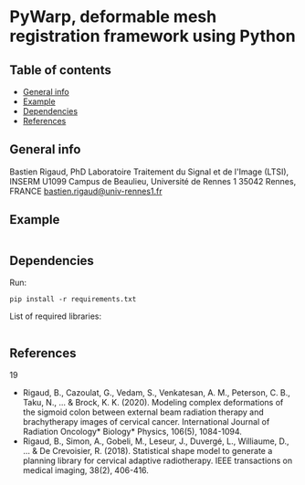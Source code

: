 # PyWarp, deformable mesh registration framework using Python

## Table of contents
* [General info](#general-info)
* [Example](#example)
* [Dependencies](#dependencies)
* [References](#references)

## General info
Bastien Rigaud, PhD
Laboratoire Traitement du Signal et de l'Image (LTSI), INSERM U1099
Campus de Beaulieu, Université de Rennes 1
35042 Rennes, FRANCE
bastien.rigaud@univ-rennes1.fr

## Example 

```
```

## Dependencies

Run:
```
pip install -r requirements.txt
```

List of required libraries:

```
```


## References
19
- Rigaud, B., Cazoulat, G., Vedam, S., Venkatesan, A. M., Peterson, C. B., Taku, N., ... & Brock, K. K. (2020). Modeling complex deformations of the sigmoid colon between external beam radiation therapy and brachytherapy images of cervical cancer. International Journal of Radiation Oncology* Biology* Physics, 106(5), 1084-1094.
- Rigaud, B., Simon, A., Gobeli, M., Leseur, J., Duvergé, L., Williaume, D., ... & De Crevoisier, R. (2018). Statistical shape model to generate a planning library for cervical adaptive radiotherapy. IEEE transactions on medical imaging, 38(2), 406-416.